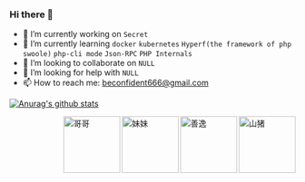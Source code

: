### Hi there 👋


- 🔭 I’m currently working on `Secret`
- 🌱 I’m currently learning `docker` `kubernetes` `Hyperf(the framework of php swoole)` `php-cli mode` `Json-RPC` `PHP Internals`
- 👯 I’m looking to collaborate on `NULL`
- 🤔 I’m looking for help with `NULL`
- 📫 How to reach me: <a href="mailto:beconfident666@gmail.com">beconfident666@gmail.com</a>

[![Anurag's github stats](https://github-readme-stats.vercel.app/api?username=jiawei666)](https://github.com/anuraghazra/github-readme-stats)

<img src="https://i.loli.net/2020/12/17/RQUBWsvJmx4AhGb.gif" title="山猪" alt="山猪" align="right" height="100">
<img src="https://i.loli.net/2020/12/17/xWpfMuiqKLbTkJS.gif" title="善逸" alt="善逸"  align="right" height="100">
<img src="https://i.loli.net/2020/12/17/KCbR5QEWqSuTtc3.gif" title="妹妹" alt="妹妹" align="right" height="100">
<img src="https://i.loli.net/2020/12/17/4xR9G1YlqE5Ibym.gif" title="哥哥" alt="哥哥" align="right" height="100">
